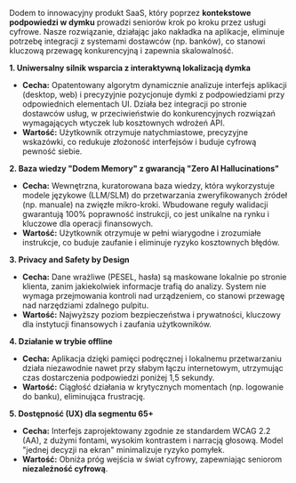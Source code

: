 Dodem to innowacyjny produkt SaaS, który poprzez **kontekstowe podpowiedzi w dymku** prowadzi seniorów krok po kroku przez usługi cyfrowe. Nasze rozwiązanie, działając jako nakładka na aplikacje, eliminuje potrzebę integracji z systemami dostawców (np. banków), co stanowi kluczową przewagę konkurencyjną i zapewnia skalowalność.

**1. Uniwersalny silnik wsparcia z interaktywną lokalizacją dymka**

* **Cecha:** Opatentowany algorytm dynamicznie analizuje interfejs aplikacji (desktop, web) i precyzyjnie pozycjonuje dymki z podpowiedziami przy odpowiednich elementach UI. Działa bez integracji po stronie dostawców usług, w przeciwieństwie do konkurencyjnych rozwiązań wymagających wtyczek lub kosztownych wdrożeń API.
* **Wartość:** Użytkownik otrzymuje natychmiastowe, precyzyjne wskazówki, co redukuje złożoność interfejsów i buduje cyfrową pewność siebie.

**2. Baza wiedzy "Dodem Memory" z gwarancją "Zero AI Hallucinations"**

* **Cecha:** Wewnętrzna, kuratorowana baza wiedzy, która wykorzystuje modele językowe (LLM/SLM) do przetwarzania zweryfikowanych źródeł (np. manuale) na zwięzłe mikro-kroki. Wbudowane reguły walidacji gwarantują 100% poprawność instrukcji, co jest unikalne na rynku i kluczowe dla operacji finansowych.
* **Wartość:** Użytkownik otrzymuje w pełni wiarygodne i zrozumiałe instrukcje, co buduje zaufanie i eliminuje ryzyko kosztownych błędów.

**3. Privacy and Safety by Design**

* **Cecha:** Dane wrażliwe (PESEL, hasła) są maskowane lokalnie po stronie klienta, zanim jakiekolwiek informacje trafią do analizy. System nie wymaga przejmowania kontroli nad urządzeniem, co stanowi przewagę nad narzędziami zdalnego pulpitu.
* **Wartość:** Najwyższy poziom bezpieczeństwa i prywatności, kluczowy dla instytucji finansowych i zaufania użytkowników.

**4. Działanie w trybie offline**

* **Cecha:** Aplikacja dzięki pamięci podręcznej i lokalnemu przetwarzaniu działa niezawodnie nawet przy słabym łączu internetowym, utrzymując czas dostarczenia podpowiedzi poniżej 1,5 sekundy.
* **Wartość:** Ciągłość działania w krytycznych momentach (np. logowanie do banku), eliminująca frustrację.

**5. Dostępność (UX) dla segmentu 65+**

* **Cecha:** Interfejs zaprojektowany zgodnie ze standardem WCAG 2.2 (AA), z dużymi fontami, wysokim kontrastem i narracją głosową. Model "jednej decyzji na ekran" minimalizuje ryzyko pomyłek.
* **Wartość:** Obniża próg wejścia w świat cyfrowy, zapewniając seniorom **niezależność cyfrową**.
